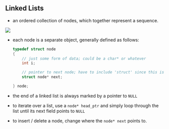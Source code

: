 ## Linked Lists

- an ordered collection of nodes, which together represent a sequence.

![](data/md/5/linked_list.png)

- each node is a separate object, generally defined as follows:

	```c
	typedef struct node
	{
	    // just some form of data; could be a char* or whatever
	    int i;

	    // pointer to next node; have to include 'struct' since this is a recursive definition
	    struct node* next;

	} node;
	```

- the end of a linked list is always marked by a pointer to `NULL`
- to iterate over a list, use a `node* head_ptr` and simply loop through the list until its next field points to `NULL`
- to insert / delete a node, change where the `node* next` points to.